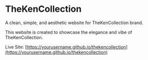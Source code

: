 # TheKenCollection

A clean, simple, and aesthetic website for TheKenCollection brand.

This website is created to showcase the elegance and vibe of TheKenCollection.

Live Site: [https://yourusername.github.io/thekencollection](https://yourusername.github.io/thekencollection)
